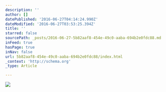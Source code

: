 ```yaml
---
description: ''
author: []
datePublished: '2016-06-27T04:14:24.990Z'
dateModified: '2016-06-27T03:53:25.394Z'
title: ''
starred: false
sourcePath: _posts/2016-06-27-5b82aaf8-454e-49c0-aaba-694b2e0fdc88.md
inFeed: true
hasPage: true
inNav: false
url: 5b82aaf8-454e-49c0-aaba-694b2e0fdc88/index.html
_context: 'http://schema.org'
_type: Article

---
```

![](https://the-grid-user-content.s3-us-west-2.amazonaws.com/407f1183-da2b-4c59-993d-629005e9ecc8.jpg)
